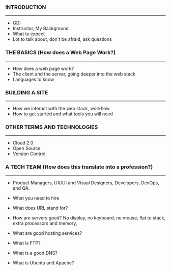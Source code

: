 ### INTRODUCTION
------------------------------------------

- GDI
- Instructor, My Background
- What to expect
- Lot to talk about, don't be afraid, ask questions

### THE BASICS (How does a Web Page Work?)
------------------------------------------

- How does a web page work?
- The client and the server, going deeper into the web stack
- Languages to know

### BUILDING A SITE
------------------------------------------

- How we interact with the web stack, workflow
- How to get started and what tools you will need


### OTHER TERMS AND TECHNOLOGIES
------------------------------------------

- Cloud 2.0
- Open Source
- Version Control

### A TECH TEAM (How does this translate into a profession?)
------------------------------------------

- Product Managers, UX/UI and Visual Designers, Developers, DevOps, and QA.
- What you need to hire

- What does URL stand for?
- How are servers good? No display, no keyboard, no mouse, flat to stack, extra processors and memory,
- What are good hosting services?
- What is FTP?
- What is a good DNS?
- What is Ubuntu and Apache?
